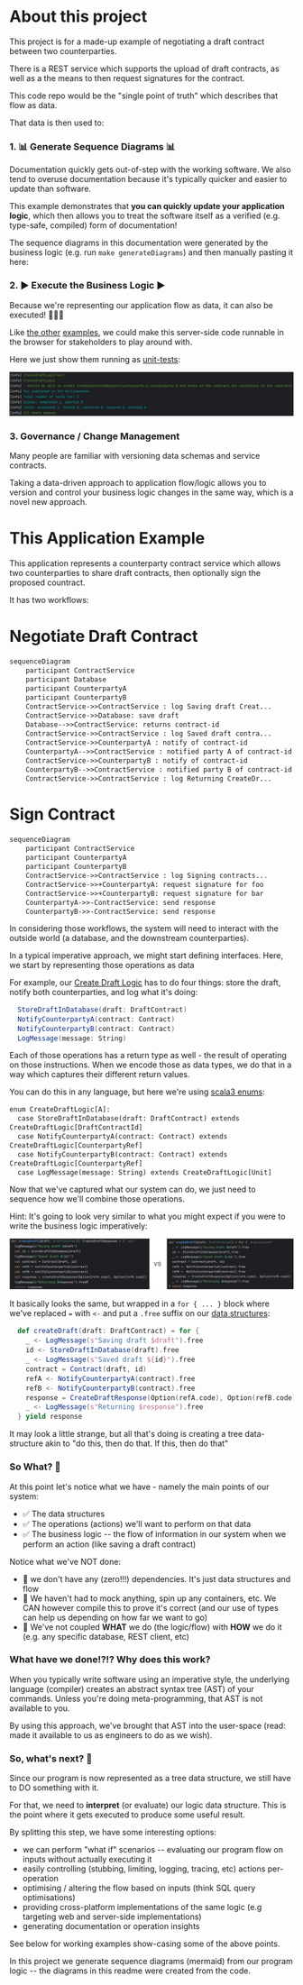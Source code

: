 
# About this project

This project is for a made-up example of negotiating a draft contract between two counterparties.

There is a REST service which supports the upload of draft contracts, as well as a the means to then
request signatures for the contract.

This code repo would be the "single point of truth" which describes that flow as data.

That data is then used to:
### 1. 📊 Generate Sequence Diagrams 📊
Documentation quickly gets out-of-step with the working software. We also tend to overuse documentation because
it's typically quicker and easier to update than software.

This example demonstrates that **you can quickly update your application logic**, which then allows you to treat
the software itself as a verified (e.g. type-safe, compiled) form of documentation!

The sequence diagrams in this documentation were generated by the business logic (e.g. run `make generateDiagrams`) and then manually pasting it here:

### 2. ▶️ Execute the Business Logic ▶️
Because we're representing our application flow as data, it can also be executed! 🎉🎉🎉

Like [the other](https://github.com/aaronp/riffd) [examples](https://aaronp.github.io/freemonad/), we could make this
server-side code runnable in the browser for stakeholders to play around with.

Here we just show them running as [unit-tests](https://github.com/aaronp/counterparty/blob/d73143f4a6076ee09bf4c118d2966c1895eb91d7/src/test/scala/contract/CreateDraftLogicTest.scala#L25):

![./unittests.png](./unittests.png)

### 3. Governance / Change Management

Many people are familiar with versioning data schemas and service contracts.

Taking a data-driven approach to application flow/logic allows you to version and control your business logic changes
in the same way, which is a novel new approach.


# This Application Example

This application represents a counterparty contract service which allows two counterparties to share draft contracts, then optionally sign the proposed countract.

It has two workflows:
# Negotiate Draft Contract
```mermaid
sequenceDiagram
	participant ContractService
	participant Database
	participant CounterpartyA
	participant CounterpartyB
	ContractService->>ContractService : log Saving draft Creat...
	ContractService->>Database: save draft
	Database-->>ContractService: returns contract-id
	ContractService->>ContractService : log Saved draft contra...
	ContractService->>CounterpartyA : notify of contract-id
	CounterpartyA-->>ContractService : notified party A of contract-id
	ContractService->>CounterpartyB : notify of contract-id
	CounterpartyB-->>ContractService : notified party B of contract-id
	ContractService->>ContractService : log Returning CreateDr...

```

# Sign Contract
```mermaid
sequenceDiagram
	participant ContractService
	participant CounterpartyA
	participant CounterpartyB
	ContractService->>ContractService : log Signing contracts...
	ContractService->>+CounterpartyA: request signature for foo
	ContractService->>+CounterpartyB: request signature for bar
	CounterpartyA->>-ContractService: send response
	CounterpartyB->>-ContractService: send response

```

In considering those workflows, the system will need to interact with the outside world (a database, and the downstream counterparties).

In a typical imperative approach, we might start defining interfaces. Here, we start by representing those operations as data

For example, our [Create Draft Logic](https://github.com/aaronp/counterparty/blob/main/src/main/scala/contract/CreateDraftLogic.scala#L11) has to do four things: store the draft, notify both counterparties, and log what it's doing:

```scala
  StoreDraftInDatabase(draft: DraftContract) 
  NotifyCounterpartyA(contract: Contract)
  NotifyCounterpartyB(contract: Contract)
  LogMessage(message: String)
```

Each of those operations has a return type as well - the result of operating on those instructions.
When we encode those as data types, we do that in a way which captures their different return values.

You can do this in any language, but here we're using [scala3 enums](https://docs.scala-lang.org/scala3/reference/enums/enums.html):

```scala3
enum CreateDraftLogic[A]:
  case StoreDraftInDatabase(draft: DraftContract) extends CreateDraftLogic[DraftContractId]
  case NotifyCounterpartyA(contract: Contract) extends CreateDraftLogic[CounterpartyRef]
  case NotifyCounterpartyB(contract: Contract) extends CreateDraftLogic[CounterpartyRef]
  case LogMessage(message: String) extends CreateDraftLogic[Unit]
```

Now that we've captured what our system can do, we just need to sequence how we'll combine those operations.

Hint: It's going to look very similar to what you might expect if you were to write the business logic imperatively:

![comparison](docs/compareImperativeCode.png)

It basically looks the same, but wrapped in a ```for { ... }``` block where we've replaced `=` with `<-` and put a `.free` suffix on our [data structures](https://github.com/aaronp/counterparty/blob/main/src/main/scala/contract/CreateDraftLogic.scala#L11):

```scala
  def createDraft(draft: DraftContract) = for {
    _ <- LogMessage(s"Saving draft $draft").free
    id <- StoreDraftInDatabase(draft).free
    _ <- LogMessage(s"Saved draft ${id}").free
    contract = Contract(draft, id)
    refA <- NotifyCounterpartyA(contract).free
    refB <- NotifyCounterpartyB(contract).free
    response = CreateDraftResponse(Option(refA.code), Option(refB.code))
    _ <- LogMessage(s"Returning $response").free
  } yield response
```

It may look a little strange, but all that's doing is creating a tree data-structure akin to "do this, then do that. If this, then do that"

### So What? 🤷

At this point let's notice what we have - namely the main points of our system:
* ✅ The data structures
* ✅ The operations (actions) we'll want to perform on that data
* ✅ The business logic -- the flow of information in our system when we perform an action (like saving a draft contract)

Notice what we've NOT done:
* 🚫 we don't have any (zero!!!) dependencies. It's just data structures and flow
* 🚫 We haven't had to mock anything, spin up any containers, etc. We CAN however compile this to prove it's correct (and our use of types can help us depending on how far we want to go)
* 🚫 We've not coupled **WHAT** we do (the logic/flow) with **HOW** we do it (e.g. any specific database, REST client, etc)

### What have we done!?!? Why does this work?
When you typically write software using an imperative style, the underlying language (compiler) creates an abstract syntax tree (AST)
of your commands. Unless you're doing meta-programming, that AST is not available to you.

By using this approach, we've brought that AST into the user-space (read: made it available to us as engineers to do as we wish).

### So, what's next? 🤔

Since our program is now represented as a tree data structure, we still have to DO something with it.

For that, we need to __interpret__ (or evaluate) our logic data structure. This is the point where it gets executed to produce some useful result.

By splitting this step, we have some interesting options:
* we can perform "what if" scenarios -- evaluating our program flow on inputs without actually executing it
* easily controlling (stubbing, limiting, logging, tracing, etc) actions per-operation
* optimising / altering the flow based on inputs (think SQL query optimisations)
* providing cross-platform implementations of the same logic (e.g targeting web and server-side implementations)
* generating documentation or operation insights

See below for working examples show-casing some of the above points.

In this project we generate sequence diagrams (mermaid) from our program logic -- the diagrams in this readme were created from the code.
